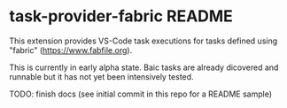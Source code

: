 # task-provider-fabric README

This extension provides VS-Code task executions for tasks defined using
"fabric" (https://www.fabfile.org).

This is currently in early alpha state. Baic tasks are already dicovered and
runnable but it has not yet been intensively tested.

TODO: finish docs (see initial commit in this repo for a README sample)
